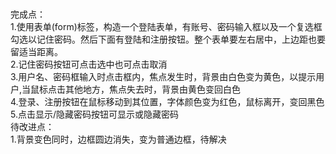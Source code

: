 <br>完成点：
<br>1.使用表单(form)标签，构造一个登陆表单，有账号、密码输入框以及一个复选框勾选以记住密码。然后下面有登陆和注册按钮。整个表单要左右居中，上边距也要留适当距离。
<br>2.记住密码按钮可点击选中也可点击取消
<br>3.用户名、密码框输入时点击框内，焦点发生时，背景由白色变为黄色，以提示用户,当鼠标点击其他地方，焦点失去时，背景由黄色变回白色
<br>4.登录、注册按钮在鼠标移动到其位置，字体颜色变为红色，鼠标离开，变回黑色
<br>5.点击显示/隐藏密码按钮可显示或隐藏密码
<br>待改进点：
<br>1.背景变色同时，边框圆边消失，变为普通边框，待解决
